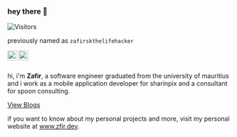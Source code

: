 ### hey there 👋

![Visitors](https://api.visitorbadge.io/api/visitors?path=zfir&labelColor=%2310ddc2&countColor=%23053b50)

previously named as `zafirskthelifehacker`

<a href="https://twitter.com/zafirsk_">
  <img align="left" alt="Zafir's Twitter" width="22px" src="https://raw.githubusercontent.com/zfir/zfir/main/assets/twitter.svg" />
</a>
<a href="https://www.linkedin.com/in/zfir/">
  <img align="left" alt="Zafir's Linkedin" width="22px" src="https://raw.githubusercontent.com/zfir/zfir/main/assets/linkedin.svg" />
</a>

<br>
<br>

hi, i'm <b>Zafir</b>, a software engineer graduated from the university of mauritius and i work as a mobile application developer for sharinpix and a consultant for spoon consulting.

<a href="https://zfir.dev/?loadonly=blogposts">View Blogs</a>

if you want to know about my personal projects and more, visit my personal website at <a href="https://www.zfir.dev/">www.zfir.dev</a>.
